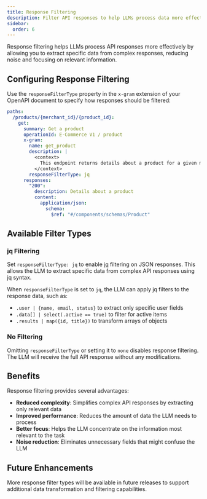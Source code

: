 ```yaml
---
title: Response Filtering
description: Filter API responses to help LLMs process data more effectively
sidebar:
  order: 6
---
```


Response filtering helps LLMs process API responses more effectively by allowing you to extract specific data from complex responses, reducing noise and focusing on relevant information.

## Configuring Response Filtering

Use the `responseFilterType` property in the `x-gram` extension of your OpenAPI document to specify how responses should be filtered:

```yaml
paths:
  /products/{merchant_id}/{product_id}:
    get:
      summary: Get a product
      operationId: E-Commerce V1 / product
      x-gram:
        name: get_product
        description: |
          <context>
            This endpoint returns details about a product for a given merchant.
          </context>
        responseFilterType: jq
      responses:
        "200":
          description: Details about a product
          content:
            application/json:
              schema:
                $ref: "#/components/schemas/Product"
```

## Available Filter Types

### jq Filtering

Set `responseFilterType: jq` to enable [jq](https://jqlang.org/) filtering on JSON responses. This allows the LLM to extract specific data from complex API responses using jq syntax.

When `responseFilterType` is set to `jq`, the LLM can apply jq filters to the response data, such as:

- `.user | {name, email, status}` to extract only specific user fields
- `.data[] | select(.active == true)` to filter for active items
- `.results | map({id, title})` to transform arrays of objects

### No Filtering

Omitting `responseFilterType` or setting it to `none` disables response filtering. The LLM will receive the full API response without any modifications.

## Benefits

Response filtering provides several advantages:

- **Reduced complexity**: Simplifies complex API responses by extracting only relevant data
- **Improved performance**: Reduces the amount of data the LLM needs to process
- **Better focus**: Helps the LLM concentrate on the information most relevant to the task
- **Noise reduction**: Eliminates unnecessary fields that might confuse the LLM

## Future Enhancements

More response filter types will be available in future releases to support additional data transformation and filtering capabilities.

